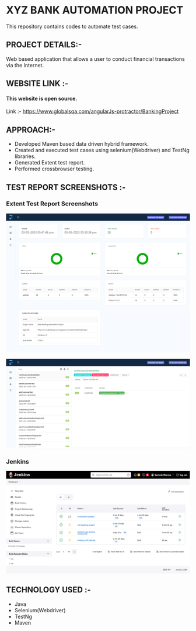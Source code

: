 # XYZ BANK AUTOMATION PROJECT
This repository contains codes to automate test cases.

## PROJECT DETAILS:-
Web based application that allows a user to conduct financial transactions via the Internet.

## WEBSITE LINK :-
#### This website is open source.
Link :- https://www.globalsqa.com/angularJs-protractor/BankingProject


## APPROACH:-
* Developed Maven based data driven hybrid framework.
* Created and executed test cases using selenium(Webdriver) and TestNg libraries.
* Generated Extent test report.
* Performed crossbrowser testing. 


## TEST REPORT SCREENSHOTS :-
### Extent Test Report Screenshots
![pic_1](report_scrshot/webbanking_test_report1.png)

![pic_2](report_scrshot/webbanking_test_report2.png)

### Jenkins
![pic_3](report_scrshot/jenkins.png)

## TECHNOLOGY USED :-
* Java
* Selenium(Webdriver)
* TestNg
* Maven